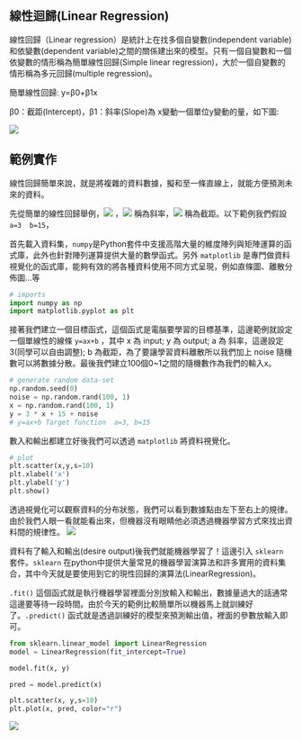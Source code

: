 ## 線性迴歸(Linear Regression)
線性回歸（Linear regression）是統計上在找多個自變數(independent variable)和依變數(dependent variable)之間的關係建出來的模型。只有一個自變數和一個依變數的情形稱為簡單線性回歸(Simple linear regression)，大於一個自變數的情形稱為多元回歸(multiple regression)。

簡單線性回歸: y=β0+β1x

β0：截距(Intercept)，β1：斜率(Slope)為 x變動一個單位y變動的量，如下圖:

![](https://i.imgur.com/5WPSbMm.png)

## 範例實作
線性回歸簡單來說，就是將複雜的資料數據，擬和至一條直線上，就能方便預測未來的資料。

先從簡單的線性回歸舉例，![](https://chart.googleapis.com/chart?cht=tx&chl=y%20%3D%20ax%20%2B%20b) ，![](https://chart.googleapis.com/chart?cht=tx&chl=a) 稱為斜率，![](https://chart.googleapis.com/chart?cht=tx&chl=b) 稱為截距。以下範例我們假設 `a=3  b=15`，

首先載入資料集，`numpy`是Python套件中支援高階大量的維度陣列與矩陣運算的函式庫，此外也針對陣列運算提供大量的數學函式。另外 `matplotlib` 是專門做資料視覺化的函式庫，能夠有效的將各種資料使用不同方式呈現，例如直條圖、離散分佈圖...等
```py
# imports
import numpy as np
import matplotlib.pyplot as plt
```

接著我們建立一個目標函式，這個函式是電腦要學習的目標基準，這邊範例就設定一個單線性的線條 `y=ax+b` ，其中 x 為 input; y 為 output; a 為 斜率，這邊設定3(同學可以自由調整); b 為截距，為了要讓學習資料離散所以我們加上 noise 隨機數可以將數據分散。最後我們建立100個0~1之間的隨機數作為我們的輸入x。
```py
# generate random data-set
np.random.seed(0)
noise = np.random.rand(100, 1)
x = np.random.rand(100, 1)
y = 3 * x + 15 + noise
# y=ax+b Target function  a=3, b=15
```

數入和輸出都建立好後我們可以透過 `matplotlib` 將資料視覺化。
```py
# plot
plt.scatter(x,y,s=10)
plt.xlabel('x')
plt.ylabel('y')
plt.show()
```

透過視覺化可以觀察資料的分布狀態，我們可以看到數據點由左下至右上的規律。由於我們人眼一看就能看出來，但機器沒有眼睛他必須透過機器學習方式來找出資料間的規律性。
![](https://i.imgur.com/mogbXuL.png)


資料有了輸入和輸出(desire output)後我們就能機器學習了！這邊引入 `sklearn` 套件。`sklearn` 在python中提供大量常見的機器學習演算法和許多實用的資料集合，其中今天就是要使用到它的現性回歸的演算法(LinearRegression)。

`.fit()` 這個函式就是執行機器學習裡面分別放輸入和輸出，數據量過大的話通常這邊要等待一段時間。由於今天的範例比較簡單所以機器馬上就訓練好了。`.predict()` 函式就是透過訓練好的模型來預測輸出值，裡面的參數放輸入即可。

```py
from sklearn.linear_model import LinearRegression
model = LinearRegression(fit_intercept=True)

model.fit(x, y)

pred = model.predict(x)

plt.scatter(x, y,s=10)
plt.plot(x, pred, color="r")
```

![](https://i.imgur.com/DLWDNjW.png)
